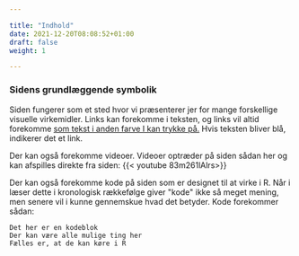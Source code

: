 ```yaml
---

title: "Indhold"
date: 2021-12-20T08:08:52+01:00
draft: false
weight: 1

---
```


### Sidens grundlæggende symbolik
Siden fungerer som et sted hvor vi præsenterer jer for mange forskellige visuelle virkemidler. Links kan forekomme i teksten, og links vil altid forekomme [som tekst i anden farve I kan trykke på.](https://youtu.be/dQw4w9WgXcQ) Hvis teksten bliver blå, indikerer det et link.

Der kan også forekomme videoer. Videoer optræder på siden sådan her og kan afspilles direkte fra siden:
{{< youtube 83m261lAlrs>}}

Der kan også forekomme kode på siden som er designet til at virke i R. Når i læser dette i kronologisk rækkefølge giver "kode" ikke så meget mening, men senere vil i kunne gennemskue hvad det betyder. Kode forekommer sådan:

```
Det her er en kodeblok
Der kan være alle mulige ting her
Fælles er, at de kan køre i R
```

